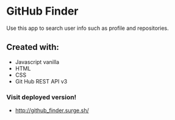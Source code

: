 # GitHub Finder

Use this app to search user info such as profile and repositories.

## Created with:

- Javascript vanilla
- HTML
- CSS
- Git Hub REST API v3

### Visit deployed version!

- http://github_finder.surge.sh/
